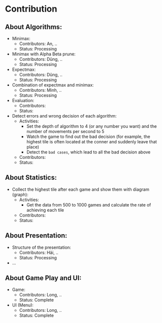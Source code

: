 # Contribution
## About Algorithms:
+ Minimax: 
  + Contributors: An, ..
  + Status: Processing
+ Minimax with Alpha Beta prune:
  + Contributors: Dũng, ..
  + Status: Processing
+ Expectmax:
  + Contributors: Dũng, ..
  + Status: Processing
+ Combination of expectmax and minimax:
  + Contributors: Minh, ..
  + Status: Processing
+ Evaluation:
  + Contributors:
  + Status:
+ Detect errors and wrong decision of each algorithm:
  + Activities:
    + Set the depth of algorithm to 4 (or any number you want) and the number of movements per second to 5
    + Watch the game to find out the bad decision (for example, the highest tile is often located at the conner and suddenly leave that place)
    + Detect the `bad cases`, which lead to all the bad decision above
  + Contributors:
  + Status:

## About Statistics:
+ Collect the highest tile after each game and show them with diagram (graph):
  + Activities:
    + Get the data from 500 to 1000 games and calculate the rate of achieving each tile
  + Contributors:
  + Status:  

## About Presentation:
+ Structure of the presentation:
  + Contributors: Hải, ..
  + Status: Processing
+ ...
  
## About Game Play and UI:
+ Game:
  + Contributors: Long, ..
  + Status: Complete
+ UI (Menu):
  + Contributors: Long, ..
  + Status: Complete
